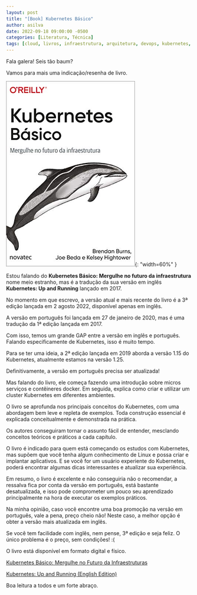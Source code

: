 ```yaml
---
layout: post
title: "[Book] Kubernetes Básico"
author: asilva
date: 2022-09-18 09:00:00 -0500
categories: [Literatura, Técnica]
tags: [cloud, livros, infraestrutura, arquitetura, devops, kubernetes, docker]
---
```


Fala galera! Seis tão baum?

Vamos para mais uma indicação/resenha de livro.

![](/assets/img/36/k8s-1.jpg){: "width=60%" }

Estou falando do **Kubernetes Básico: Mergulhe no futuro da infraestrutura** nome meio estranho, mas é a tradução da sua versão em inglês **Kubernetes: Up and Running** lançado em 2017.

No momento em que escrevo, a versão atual e mais recente do livro é a 3ª edição lançada em 2 agosto 2022, disponível apenas em inglês.

A versão em português foi lançada em 27 de janeiro de 2020, mas é uma tradução da 1ª edição lançada em 2017.

Com isso, temos um grande GAP entre a versão em inglês e português. Falando especificamente de Kubernetes, isso é muito tempo.

Para se ter uma ideia, a 2ª edição lançada em 2019 aborda a versão 1.15 do Kubernetes, atualmente estamos na versão 1.25.

Definitivamente, a versão em português precisa ser atualizada!

Mas falando do livro, ele começa fazendo uma introdução sobre micros serviços e contêineres docker. Em seguida, explica como criar e utilizar um cluster Kubernetes em diferentes ambientes. 

O livro se aprofunda nos principais conceitos do Kubernetes, com uma abordagem bem leve e repleta de exemplos. Toda construção essencial é explicada conceitualmente e demonstrada na prática.

Os autores conseguiram tornar o assunto fácil de entender, mesclando conceitos teóricos e práticos a cada capítulo. 

O livro é indicado para quem está começando os estudos com Kubernetes, mas supõem que você tenha algum conhecimento de Linux e possa criar e implantar aplicativos. E se você for um usuário experiente do Kubernetes, poderá encontrar algumas dicas interessantes e atualizar sua experiência.

Em resumo, o livro é excelente e não conseguiria não o recomendar, a ressalva fica por conta da versão em português, está bastante desatualizada, e isso pode comprometer um pouco seu aprendizado principalmente na hora de executar os exemplos práticos.

Na minha opinião, caso você encontre uma boa promoção na versão em português, vale a pena, preço cheio não! Neste caso, a melhor opção é obter a versão mais atualizada em inglês.

Se você tem facilidade com inglês, nem pense, 3ª edição e seja feliz. O único problema é o preço, sem condições! :(

O livro está disponível em formato digital e físico.

<a href="https://www.amazon.com.br/Kubernetes-B%C3%A1sico-Mergulhe-Futuro-Infraestrutura/dp/8575228242/ref=sr_1_1?__mk_pt_BR=%C3%85M%C3%85%C5%BD%C3%95%C3%91&crid=UUMR54IT5B6A&keywords=kubernetes&qid=1663530384&sprefix=kubernete%2Caps%2C254&sr=8-1" target="_blank"> Kubernetes Básico: Mergulhe no Futuro da Infraestruturas</a>

<a href="https://www.amazon.com.br/Kubernetes-Running-English-Brendan-Burns-ebook/dp/B0B8G22T5L/ref=sr_1_10?__mk_pt_BR=%C3%85M%C3%85%C5%BD%C3%95%C3%91&crid=UUMR54IT5B6A&keywords=kubernetes&qid=1663530384&sprefix=kubernete%2Caps%2C254&sr=8-10&ufe=app_do%3Aamzn1.fos.4bddec23-2dcf-4403-8597-e1a02442043d" target="_blank"> Kubernetes: Up and Running (English Edition)</a>

Boa leitura a todos e um forte abraço.

